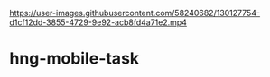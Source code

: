 

https://user-images.githubusercontent.com/58240682/130127754-d1cf12dd-3855-4729-9e92-acb8fd4a71e2.mp4

# hng-mobile-task
